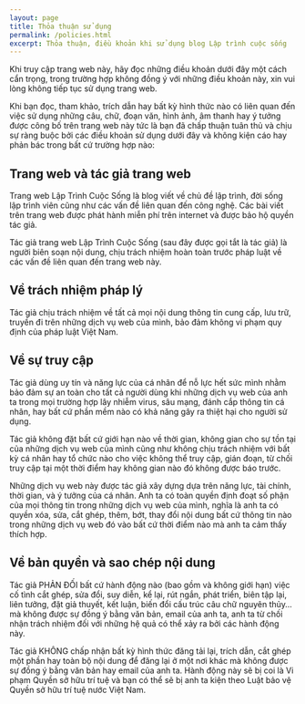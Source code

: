 ```yaml
---
layout: page
title: Thỏa thuận sử dụng
permalink: /policies.html
excerpt: Thỏa thuận, điều khoản khi sử dụng blog Lập trình cuộc sống
---
```


Khi truy cập trang web này, hãy đọc những điều khoản dưới đây một cách cẩn trọng, trong trường hợp không đồng ý với những điều khoản này, xin vui lòng không tiếp tục sử dụng trang web.

Khi bạn đọc, tham khảo, trích dẫn hay bất kỳ hình thức nào có liên quan đến việc sử dụng những câu, chữ, đoạn văn, hình ảnh, âm thanh hay ý tưởng được công bố trên trang web này tức là bạn đã chấp thuận tuân thủ và chịu sự ràng buộc bởi các điều khoản sử dụng dưới đây và không kiện cáo hay phản bác trong bất cứ trường hợp nào:

## Trang web và tác giả trang web

Trang web Lập Trình Cuộc Sống là blog viết về chủ đề lập trình, đời sống lập trình viên cũng như các vấn đề liên quan đến công nghệ. Các bài viết trên trang web được phát hành miễn phí trên internet và được bảo hộ quyền tác giả.

Tác giả trang web Lập Trình Cuộc Sống (sau đây được gọi tắt là tác giả) là người biên soạn nội dung, chịu trách nhiệm hoàn toàn trước pháp luật về các vấn đề liên quan đến trang web này.

## Về trách nhiệm pháp lý

Tác giả chịu trách nhiệm về tất cả mọi nội dung thông tin cung cấp, lưu trữ, truyền đi trên những dịch vụ web của mình, bảo đảm không vi phạm quy định của pháp luật Việt Nam.

## Về sự truy cập

Tác giả dùng uy tín và năng lực của cá nhân để nỗ lực hết sức mình nhằm bảo đảm sự an toàn cho tất cả người dùng khi những dịch vụ web của anh ta trong mọi trường hợp lây nhiễm virus, sâu mạng, đánh cắp thông tin cá nhân, hay bất cứ phần mềm nào có khả năng gây ra thiệt hại cho người sử dụng.

Tác giả không đặt bất cứ giới hạn nào về thời gian, không gian cho sự tồn tại của những dịch vụ web của mình cũng như không chịu trách nhiệm với bất kỳ cá nhân hay tổ chức nào cho việc không thể truy cập, gián đoạn, từ chối truy cập tại một thời điểm hay không gian nào đó không được báo trước.

Những dịch vụ web này được tác giả xây dựng dựa trên năng lực, tài chính, thời gian, và ý tưởng của cá nhân. Anh ta có toàn quyền định đoạt số phận của mọi thông tin trong những dịch vụ web của mình, nghĩa là anh ta có quyền xóa, sửa, cắt ghép, thêm, bớt, thay đổi nội dung bất cứ thông tin nào trong những dịch vụ web đó vào bất cứ thời điểm nào mà anh ta cảm thấy thích hợp.

## Về bản quyền và sao chép nội dung

Tác giả PHẢN ĐỐI bất cứ hành động nào (bao gồm và không giới hạn) việc cố tình cắt ghép, sửa đổi, suy diễn, kể lại, rút ngắn, phát triển, biên tập lại, liên tưởng, đặt giả thuyết, kết luận, biến đổi cấu trúc câu chữ nguyên thủy… mà không được sự đồng ý bằng văn bản, email của anh ta, anh ta từ chối nhận trách nhiệm đối với những hệ quả có thể xảy ra bởi các hành động này.

Tác giả KHÔNG chấp nhận bất kỳ hình thức đăng tải lại, trích dẫn, cắt ghép một phần hay toàn bộ nội dung để đăng lại ở một nơi khác mà không được sự đồng ý bằng văn bản hay email của anh ta. Hành động này sẽ bị coi là Vi phạm Quyền sở hữu trí tuệ và bạn có thể sẽ bị anh ta kiện theo Luật bảo vệ Quyền sở hữu trí tuệ nước Việt Nam.


